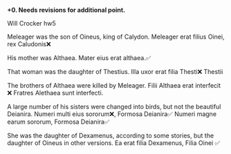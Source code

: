 **+0.  Needs revisions for additional point.**

Will Crocker hw5

Meleager was the son of Oineus, king of Calydon.
Meleager erat filius Oinei, rex Caludonis❌

His mother was Althaea.
Mater eius erat althaea.✅

That woman was the daughter of Thestius.
Illa uxor erat filia Thesti❌
Thestii

The brothers of Althaea were killed by Meleager.
Filii Althaea erat interfecit ❌
Fratres Alethaea sunt interfecti.

A large number of his sisters were changed into birds, but not the beautiful Deianira.
Numeri multi eius sororum❌, Formosa Deianira✅
Numeri magne earum sororum, Formosa Deianira✅


She was the daughter of Dexamenus, according to some stories, but the daughter of Oineus in other versions.
Ea erat filia Dexamenus, Filia Oinei ✅
